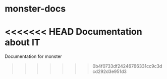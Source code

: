 monster-docs
============

<<<<<<< HEAD
Documentation about IT
=======
Documentation for monster
>>>>>>> 0b4f0733df24246766331cc9c3dcd292d3e951d3
